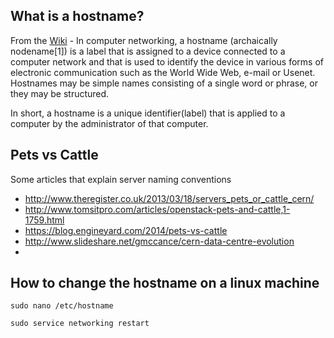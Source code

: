 ## What is a hostname?

From the [Wiki](https://en.wikipedia.org/wiki/Hostname) - In computer networking, a hostname (archaically nodename[1]) is a label that is assigned to a device connected to a computer network and that is used to identify the device in various forms of electronic communication such as the World Wide Web, e-mail or Usenet. Hostnames may be simple names consisting of a single word or phrase, or they may be structured.

In short, a hostname is a unique identifier(label) that is applied to a computer by the administrator of that computer.

## Pets vs Cattle
Some articles that explain server naming conventions
* http://www.theregister.co.uk/2013/03/18/servers_pets_or_cattle_cern/
* http://www.tomsitpro.com/articles/openstack-pets-and-cattle,1-1759.html
* https://blog.engineyard.com/2014/pets-vs-cattle
* http://www.slideshare.net/gmccance/cern-data-centre-evolution
* 

## How to change the hostname on a linux machine

    sudo nano /etc/hostname
  
    sudo service networking restart
  
  
